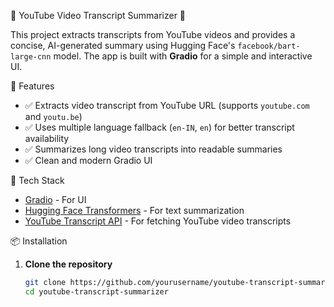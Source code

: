 🎥 YouTube Video Transcript Summarizer 📝

This project extracts transcripts from YouTube videos and provides a concise, AI-generated summary using Hugging Face's `facebook/bart-large-cnn` model. The app is built with **Gradio** for a simple and interactive UI.

 🚀 Features

- ✅ Extracts video transcript from YouTube URL (supports `youtube.com` and `youtu.be`)
- ✅ Uses multiple language fallback (`en-IN`, `en`) for better transcript availability
- ✅ Summarizes long video transcripts into readable summaries
- ✅ Clean and modern Gradio UI

🧠 Tech Stack

- [Gradio](https://www.gradio.app/) - For UI
- [Hugging Face Transformers](https://huggingface.co/transformers/) - For text summarization
- [YouTube Transcript API](https://pypi.org/project/youtube-transcript-api/) - For fetching YouTube video transcripts

 📦 Installation

1. **Clone the repository**
   ```bash
   git clone https://github.com/yourusername/youtube-transcript-summarizer.git
   cd youtube-transcript-summarizer
